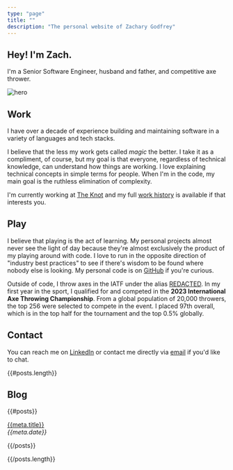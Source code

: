 ```yaml
---
type: "page"
title: ""
description: "The personal website of Zachary Godfrey"
---
```


<div class="grid stack columns-fill-auto items-y-center">
  <div>
    <h2>Hey! I'm Zach.</h2>
    <p>I'm a Senior Software Engineer, husband and father, and competitive axe thrower.</p>
  </div>

  <div>
    <img src="data:image/jpg;base64,{{>hero}}" alt="hero">
  </div>
</div>

<!-- ![hero](data:image/jpg;base64,{{>hero}}) -->

<!-- ## Hey! I'm Zach. -->

<!-- I'm a Senior Software Engineer, husband and father, and competitive axe thrower. -->

## Work

I have over a decade of experience building and maintaining software in a variety of languages and tech stacks.

I believe that the less my work gets called *magic* the better. I take it as a compliment, of course, but my goal is that everyone, regardless of technical knowledge, can understand how things are working. I love explaining technical concepts in simple terms for people. When I'm in the code, my main goal is the ruthless elimination of complexity.

I'm currently working at [The Knot](https://theknot.com) and my full [work history](/work) is available if that interests you.

## Play

I believe that playing is the act of learning. My personal projects almost never see the light of day because they're almost exclusively the product of my playing around with code. I love to run in the opposite direction of "industry best practices" to see if there's wisdom to be found where nobody else is looking. My personal code is on [GitHub](https://github.com/ZacharyGodfrey) if you're curious.

Outside of code, I throw axes in the IATF under the alias [REDACTED](https://axescores.com/player/1207260). In my first year in the sport, I qualified for and competed in the **2023 International Axe Throwing Championship**. From a global population of 20,000 throwers, the top 256 were selected to compete in the event. I placed 97th overall, which is in the top half for the tournament and the top 0.5% globally.

## Contact

You can reach me on [LinkedIn](https://linkedin.com/in/zachary-godfrey) or contact me directly via [email](mailto:contact@zacharygodfrey.dev) if you'd like to chat.

{{#posts.length}}

## Blog

{{#posts}}

[{{meta.title}}](/{{{uri}}})\
*{{meta.date}}*

{{/posts}}

{{/posts.length}}